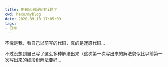 ```yaml
---
title: 刷到kb线段树的i题了
cwd: hexo/myblog
date: 2020-09-10 17:05:09
tags:
- 日常
---
```


不愧是我，看自己以前写的代码，真的是迷惑代码...

不过没想到自己写了这么多种解法出来（这次第一次写出来的解法貌似比以前第一次写出来的线段树解法要好...

